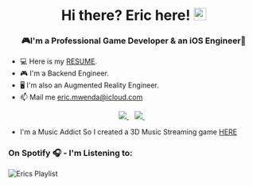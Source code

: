 <h1 align="center">Hi there? Eric here! <img src="https://media.giphy.com/media/hvRJCLFzcasrR4ia7z/giphy.gif" width="25px"></h1>

<h3 align="center">🎮I'm a Professional Game Developer & an iOS Engineer📱</h3> 

- 💻 Here is my [RESUME](https://drive.google.com/file/d/1ZDABHgJfa7_Z1LR78NGg-3EuSpb4ZVBC/view?usp=share_link).
- 🎮 I'm a Backend Engineer.
- 🖥️ I'm also an Augmented Reality Engineer.
- 📫 Mail me eric.mwenda@icloud.com

<p align="center">
 <a href="https://twitter.com/eric__mwenda">
    <img src="https://img.shields.io/badge/Twitter-1DA1F2?style=for-the-badge&logo=twitter&logoColor=white" />
  </a>&nbsp;&nbsp;
 <a href="https://www.linkedin.com/in/eric-mwenda-6a61921a4/">
    <img src="https://img.shields.io/badge/linkedin-%230077B5.svg?&style=for-the-badge&logo=linkedin&logoColor=white" />
  </a>&nbsp;&nbsp;
 </p>
 
 - I'm a Music Addict So I created a 3D Music Streaming game [HERE](https://www.youtube.com/watch?v=7tuYqxr-N44)
 ### On Spotify 🎧 - I'm Listening to:
 ![Erics Playlist](https://spotify-recently-played-readme.vercel.app/api?user=31peigoadcpan23gue2aj5qf4rze&count=5) 
<!---
Mwenda-Eric/Mwenda-Eric is a ✨ special ✨ repository because its `README.md` (this file) appears on your GitHub profile.
You can click the Preview link to take a look at your changes.
--->
<!-- <p align="center"> 
  Visitor count<br>
  <img src="https://profile-counter.glitch.me/insolitum/count.svg" />
</p> -->
